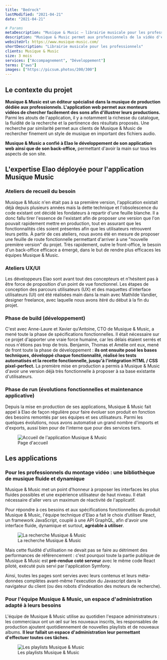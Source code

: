 ```yaml
---
title: "Bedrock"
lastModified: "2021-04-21"
date: "2021-04-21"

# Params
metaDescription: "Musique & Music — librairie musicale pour les professionnels"
description: "Musique & Music permet aux professionnels de la vidéo d'enrichir leurs productions avec de l'illustration sonore."
websiteUrl: https://www.musique-music.com/
shortDescription: "Librairie musicale pour les professionnels"
clients: Musique & Music
size: 3 mois
services: ["Accompagnement", "Développement"]
terms: ["aws"]
images: ["https://picsum.photos/200/300"]
---
```


## Le contexte du projet

**Musique & Music est un éditeur spécialisé dans la musique de production dédiée aux professionnels. L'application web permet aux monteurs vidéos de chercher facilement des sons afin d'illustrer leurs productions.** Parmi les atouts de l'application, il y a notamment la richesse du catalogue, la fluidité de la recherche et la pertinence des résultats proposés. Une recherche par similarité permet aux clients de Musique & Music de rechercher finement un style de musique en important des fichiers audio.

**Musique & Music a confié à Elao le développement de son application web ainsi que de son back-office,** permettant d'avoir la main sur tous les aspects de son site.

## L'expertise Elao déployée pour l'application Musique Music

### Ateliers de recueil du besoin
Musique & Music n'en était pas à sa première version, l'application existait déjà depuis plusieurs années mais la dette technique et l'obsolescence du code existant ont décidé les fondateurs à repartir d'une feuille blanche.
Il a donc fallu tirer l'essence de l'existant afin de proposer une version que l'on pouvait rapidement mettre en production, tout en assurant que les fonctionnalités clés soient présentes afin que les utilisateurs retrouvent leurs petits.
À partir de ces ateliers, nous avons été en mesure de proposer une feuille de route fonctionnelle permettant d'arriver à une "nouvelle première version" du projet.
Très rapidement, outre le front-office, le besoin d'un back-office efficace a émergé, dans le but de rendre plus efficaces les équipes Musique & Music.

### Ateliers UX/UI
Les développeurs Elao sont avant tout des concepteurs et n'hésitent pas à être force de proposition d'un point de vue fonctionnel.
Les étapes de conception des parcours utilisateurs (UX) et des maquettes d'interface utilisateurs (UI) ont été réalisées main dans la main avec Mathilde Vandier, designer freelance, avec laquelle nous avons itéré du début à la fin du projet.

### Phase de build (développement)
C'est avec Anne-Laure et Xavier qu'Antoine, CTO de Musique & Music, a mené toute la phase de spécifications fonctionnelles. Il était nécessaire sur ce projet d'apporter une vraie force humaine, car les délais étaient serrés et nous n'étions pas trop de trois. Benjamin, Thomas et Amélie ont eux, mené de front toute la phase de développement : **ils ont ensuite posé les bases techniques, développé chaque fonctionnalité, réalisé les tests automatisés et la recette fonctionnelle, jusqu'à l'intégration HTML / CSS pixel-perfect.** La première mise en production a permis à Musique & Music d'avoir une version déjà très fonctionnelle à proposer à sa base existante d'utilisateurs.

### Phase de run (évolutions fonctionnelles et maintenance applicative)
Depuis la mise en production de ses applications, Musique & Music fait appel à Elao de façon régulière pour faire évoluer son produit en fonction des besoins remontés par ses équipes et ses utilisateurs. Parmi les quelques évolutions, nous avons automatisé un grand nombre d'imports et d'exports, aussi bien pour de l'interne que pour des services tiers.

<figure>
    <img src="images/case-study/musique-music-homepage.jpg" alt="Accueil de l'application Musique & Music">
    <figcaption>
      <span class="figure__legend">Page d'accueil</span>
    </figcaption>
</figure>

## Les applications

### Pour les professionnels du montage vidéo : une bibliothèque de musique fluide et dynamique

Musique & Music met un point d'honneur à proposer les interfaces les plus fluides possibles et une expérience utilisateur de haut niveau. Il était nécessaire d'aller vers un maximum de réactivité de l'applicatif.

Pour répondre à ces besoins et aux spécifications fonctionnelles du produit Musique & Music, l'équipe technique d'Elao a fait le choix d’utiliser React, un framework JavaScript, couplé à une API GraphQL, afin d'avoir une interface fluide, dynamique et surtout, **agréable à utiliser**.

<figure>
    <img src="images/case-study/musique-music-results.jpg" alt="La recherche Musique & Music">
    <figcaption>
      <span class="figure__legend">La recherche Musique & Music</span>
    </figcaption>
</figure>

Mais cette fluidité d'utilisation ne devait pas se faire au détriment des performances de référencement : c'est pourquoi toute la partie publique de Musique & Music est **pré-rendue coté serveur** avec le même code React piloté, exécuté puis servi par l'application Symfony.

Ainsi, toutes les pages sont servies avec leurs contenus et leurs méta-données complètes avant-même l'execution du Javascript dans le navigateur du client (ou des robots d'indexation des moteurs de recherche).

### Pour l'équipe Musique & Music, un espace d'administration adapté à leurs besoins

L'équipe de Musique & Music utilise au quotidien l'espace administrateurs : les commerciaux ont un œil sur les nouveaux inscrits, les responsables de production ajoutent quotidiennement de nouvelles playlists et de nouveaux albums. **Il leur fallait un espace d'administration leur permettant d'effectuer toutes ces tâches.**

<figure>
    <img src="images/case-study/musique-music-playlists.jpg" alt="Les playlists Musique & Music">
    <figcaption>
      <span class="figure__legend">Les playlists Musique & Music</span>
    </figcaption>
</figure>
